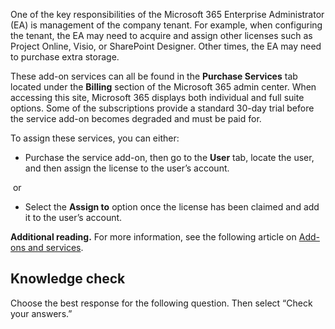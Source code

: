 One of the key responsibilities of the Microsoft 365 Enterprise Administrator (EA) is management of the company tenant. For example, when configuring the tenant, the EA may need to acquire and assign other licenses such as Project Online, Visio, or SharePoint Designer. Other times, the EA may need to purchase extra storage.

These add-on services can all be found in the **Purchase Services** tab located under the **Billing** section of the Microsoft 365 admin center. When accessing this site, Microsoft 365 displays both individual and full suite options. Some of the subscriptions provide a standard 30-day trial before the service add-on becomes degraded and must be paid for.

To assign these services, you can either:

 -  Purchase the service add-on, then go to the **User** tab, locate the user, and then assign the license to the user’s account.

‎ or

 -  Select the **Assign to** option once the license has been claimed and add it to the user’s account.

**Additional reading.** For more information, see the following article on [Add-ons and services](/dynamics365/customer-engagement/admin/add-office-365-online-services).

## Knowledge check

Choose the best response for the following question. Then select “Check your answers.”